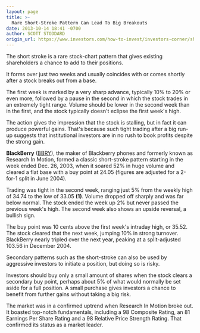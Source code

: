 ```yaml
---
layout: page
title: >-
  Rare Short-Stroke Pattern Can Lead To Big Breakouts
date: 2013-10-14 18:41 -0700
author: SCOTT STODDARD
origin_url: https://www.investors.com/how-to-invest/investors-corner/short-stroke-offers-addon-buy-point
---
```





The short stroke is a rare stock-chart pattern that gives existing shareholders a chance to add to their positions.


It forms over just two weeks and usually coincides with or comes shortly after a stock breaks out from a base.


The first week is marked by a very sharp advance, typically 10% to 20% or even more, followed by a pause in the second in which the stock trades in an extremely tight range. Volume should be lower in the second week than in the first, and the stock typically doesn't eclipse the first week's high.


The action gives the impression that the stock is stalling, but in fact it can produce powerful gains. That's because such tight trading after a big run-up suggests that institutional investors are in no rush to book profits despite the strong gain.


**BlackBerry** ([BBRY](https://research.investors.com/quote.aspx?symbol=BBRY)), the maker of Blackberry phones and formerly known as Research In Motion, formed a classic short-stroke pattern starting in the week ended Dec. 26, 2003, when it soared 52% in huge volume and cleared a flat base with a buy point at 24.05 (figures are adjusted for a 2-for-1 split in June 2004).


Trading was tight in the second week, ranging just 5% from the weekly high of 34.74 to the low of 33.05 **(1)**. Volume dropped off sharply and was far below normal. The stock ended the week up 2% but never passed the previous week's high. The second week also shows an upside reversal, a bullish sign.


The buy point was 10 cents above the first week's intraday high, or 35.52. The stock cleared that the next week, jumping 10% in strong turnover. BlackBerry nearly tripled over the next year, peaking at a split-adjusted 103.56 in December 2004.


Secondary patterns such as the short-stroke can also be used by aggressive investors to initiate a position, but doing so is risky.


Investors should buy only a small amount of shares when the stock clears a secondary buy point, perhaps about 5% of what would normally be set aside for a full position. A small purchase gives investors a chance to benefit from further gains without taking a big risk.


The market was in a confirmed uptrend when Research In Motion broke out. It boasted top-notch fundamentals, including a 98 Composite Rating, an 81 Earnings Per Share Rating and a 98 Relative Price Strength Rating. That confirmed its status as a market leader.




